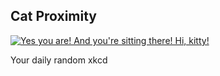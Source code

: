 ## Cat Proximity
[![Yes you are!  And you're sitting there!  Hi, kitty!](https://imgs.xkcd.com/comics/cat_proximity.png)](https://xkcd.com/231/ "Yes you are!  And you're sitting there!  Hi, kitty!")

Your daily random xkcd
